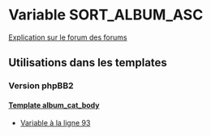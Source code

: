 # Variable SORT_ALBUM_ASC
[Explication sur le forum des forums](http://forum.forumactif.com/t294113-listing-des-variables#SORT_ALBUM_ASC)

## Utilisations dans les templates

### Version phpBB2

#### [Template album_cat_body](subsilver/album_cat_body.md)
* [Variable à la ligne 93](../subsilver/album_cat_body.tpl#L93)